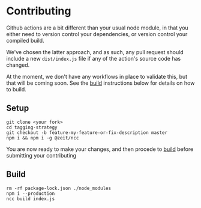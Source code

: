 # Contributing

Github actions are a bit different than your usual node module, in that
you either need to version control your dependencies, or version control
your compiled build.

We've chosen the latter approach, and as such, any pull request should include a new
`dist/index.js` file if any of the action's source code has changed.

At the moment, we don't have any workflows in place to validate this, but that will
be coming soon. See the [build](#build) instructions below for details on how to build.

## Setup

```
git clone <your fork>
cd tagging-strategy
git checkout -b feature-my-feature-or-fix-description master
npm i && npm i -g @zeit/ncc
```
You are now ready to make your changes, and then procede to [build](#build) before
submitting your contributing

## Build

```
rm -rf package-lock.json ./node_modules
npm i --production
ncc build index.js
```
